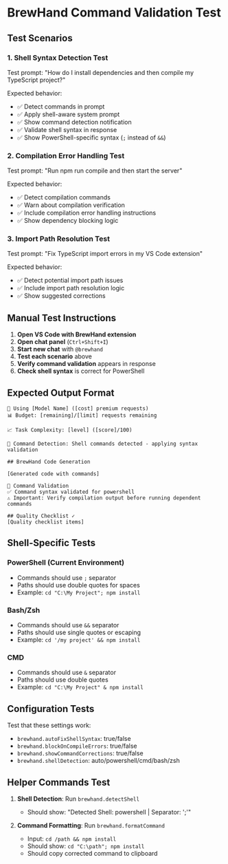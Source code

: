 # BrewHand Command Validation Test

## Test Scenarios

### 1. Shell Syntax Detection Test
Test prompt: "How do I install dependencies and then compile my TypeScript project?"

Expected behavior:
- ✅ Detect commands in prompt
- ✅ Apply shell-aware system prompt
- ✅ Show command detection notification
- ✅ Validate shell syntax in response
- ✅ Show PowerShell-specific syntax (`;` instead of `&&`)

### 2. Compilation Error Handling Test
Test prompt: "Run npm run compile and then start the server"

Expected behavior:
- ✅ Detect compilation commands
- ✅ Warn about compilation verification
- ✅ Include compilation error handling instructions
- ✅ Show dependency blocking logic

### 3. Import Path Resolution Test
Test prompt: "Fix TypeScript import errors in my VS Code extension"

Expected behavior:
- ✅ Detect potential import path issues
- ✅ Include import path resolution logic
- ✅ Show suggested corrections

## Manual Test Instructions

1. **Open VS Code with BrewHand extension**
2. **Open chat panel** (`Ctrl+Shift+I`)
3. **Start new chat** with `@brewhand`
4. **Test each scenario** above
5. **Verify command validation** appears in response
6. **Check shell syntax** is correct for PowerShell

## Expected Output Format

```
🚀 Using [Model Name] ([cost] premium requests)
📊 Budget: [remaining]/[limit] requests remaining

📈 Task Complexity: [level] ([score]/100)

🔧 Command Detection: Shell commands detected - applying syntax validation

## BrewHand Code Generation

[Generated code with commands]

🔧 Command Validation
✅ Command syntax validated for powershell
⚠️ Important: Verify compilation output before running dependent commands

## Quality Checklist ✓
[Quality checklist items]
```

## Shell-Specific Tests

### PowerShell (Current Environment)
- Commands should use `;` separator
- Paths should use double quotes for spaces
- Example: `cd "C:\My Project"; npm install`

### Bash/Zsh
- Commands should use `&&` separator  
- Paths should use single quotes or escaping
- Example: `cd '/my project' && npm install`

### CMD
- Commands should use `&` separator
- Paths should use double quotes
- Example: `cd "C:\My Project" & npm install`

## Configuration Tests

Test that these settings work:
- `brewhand.autoFixShellSyntax`: true/false
- `brewhand.blockOnCompileErrors`: true/false
- `brewhand.showCommandCorrections`: true/false
- `brewhand.shellDetection`: auto/powershell/cmd/bash/zsh

## Helper Commands Test

1. **Shell Detection**: Run `brewhand.detectShell`
   - Should show: "Detected Shell: powershell | Separator: ';'"

2. **Command Formatting**: Run `brewhand.formatCommand`
   - Input: `cd /path && npm install`
   - Should show: `cd "C:\path"; npm install`
   - Should copy corrected command to clipboard
